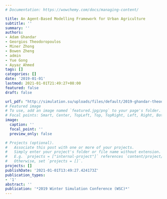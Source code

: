 ```yaml
---
# Documentation: https://wowchemy.com/docs/managing-content/

title: An Agent-Based Modelling Framework for Urban Agriculture
subtitle: ''
summary: ''
authors:
- Adam Ghandar
- Georgios Theodoropoulos
- Miner Zhong
- Bowen Zheng
- admin
- Yue Gong
- Ayyaz Ahmed
tags: []
categories: []
date: '2019-01-01'
lastmod: 2021-01-01T21:49:27+08:00
featured: false
draft: false

url_pdf: "http://simulation.su/uploads/files/default/2019-ghandar-theodoropoulos-zhong-zhen-chen-gong-ahmed.pdf"
# Featured image
# To use, add an image named `featured.jpg/png` to your page's folder.
# Focal points: Smart, Center, TopLeft, Top, TopRight, Left, Right, BottomLeft, Bottom, BottomRight.
image:
  caption: ''
  focal_point: ''
  preview_only: false

# Projects (optional).
#   Associate this post with one or more of your projects.
#   Simply enter your project's folder or file name without extension.
#   E.g. `projects = ["internal-project"]` references `content/project/deep-learning/index.md`.
#   Otherwise, set `projects = []`.
projects: []
publishDate: '2021-01-01T13:49:27.424173Z'
publication_types:
- '1'
abstract: ''
publication: '*2019 Winter Simulation Conference (WSC)*'
---
```

